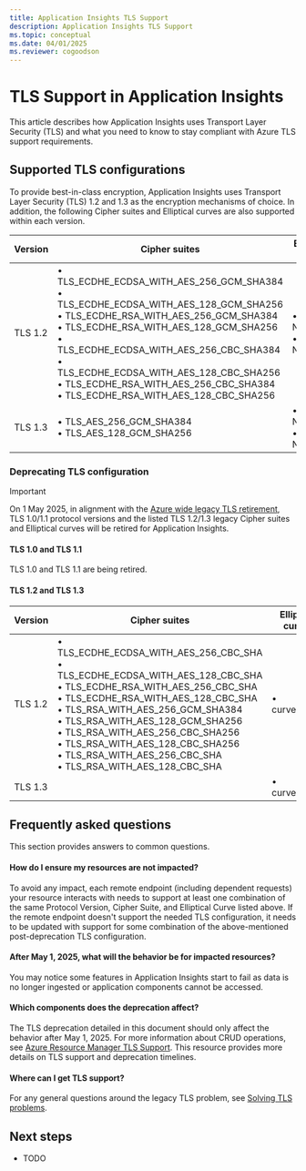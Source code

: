 ```yaml
---
title: Application Insights TLS Support
description: Application Insights TLS Support
ms.topic: conceptual
ms.date: 04/01/2025
ms.reviewer: cogoodson
---
```


# TLS Support in Application Insights

This article describes how Application Insights uses Transport Layer Security (TLS) and what you need to know to stay compliant with Azure TLS support requirements.

## Supported TLS configurations

To provide best-in-class encryption, Application Insights uses Transport Layer Security (TLS) 1.2 and 1.3 as the encryption mechanisms of choice. In addition, the following Cipher suites and Elliptical curves are also supported within each version.

| Version | Cipher suites | Elliptical curves |
|---------|---------|---------|
| TLS 1.2 | • TLS_ECDHE_ECDSA_WITH_AES_256_GCM_SHA384<br>• TLS_ECDHE_ECDSA_WITH_AES_128_GCM_SHA256<br>• TLS_ECDHE_RSA_WITH_AES_256_GCM_SHA384<br>• TLS_ECDHE_RSA_WITH_AES_128_GCM_SHA256<br>• TLS_ECDHE_ECDSA_WITH_AES_256_CBC_SHA384<br>• TLS_ECDHE_ECDSA_WITH_AES_128_CBC_SHA256<br>• TLS_ECDHE_RSA_WITH_AES_256_CBC_SHA384<br>• TLS_ECDHE_RSA_WITH_AES_128_CBC_SHA256 | • NistP384<br>• NistP256 |
| TLS 1.3 | • TLS_AES_256_GCM_SHA384<br>• TLS_AES_128_GCM_SHA256 | • NistP384<br>• NistP256 |

### Deprecating TLS configuration

> [!IMPORTANT]
> On 1 May 2025, in alignment with the [Azure wide legacy TLS retirement](https://azure.microsoft.com/updates/azure-support-tls-will-end-by-31-october-2024-2/), TLS 1.0/1.1 protocol versions and the listed TLS 1.2/1.3 legacy Cipher suites and Elliptical curves will be retired for Application Insights.

#### TLS 1.0 and TLS 1.1

TLS 1.0 and TLS 1.1 are being retired.

#### TLS 1.2 and TLS 1.3

| Version | Cipher suites | Elliptical curves |
|---------|---------|---------|
| TLS 1.2 | • TLS_ECDHE_ECDSA_WITH_AES_256_CBC_SHA<br>• TLS_ECDHE_ECDSA_WITH_AES_128_CBC_SHA<br>• TLS_ECDHE_RSA_WITH_AES_256_CBC_SHA<br>• TLS_ECDHE_RSA_WITH_AES_128_CBC_SHA<br>• TLS_RSA_WITH_AES_256_GCM_SHA384<br>• TLS_RSA_WITH_AES_128_GCM_SHA256<br>• TLS_RSA_WITH_AES_256_CBC_SHA256<br>• TLS_RSA_WITH_AES_128_CBC_SHA256<br>• TLS_RSA_WITH_AES_256_CBC_SHA<br>• TLS_RSA_WITH_AES_128_CBC_SHA | • curve25519 |
| TLS 1.3 | | • curve25519 |


## Frequently asked questions

This section provides answers to common questions.

#### How do I ensure my resources are not impacted?

To avoid any impact, each remote endpoint (including dependent requests) your resource interacts with needs to support at least one combination of the same Protocol Version, Cipher Suite, and Elliptical Curve listed above. If the remote endpoint doesn't support the needed TLS configuration, it needs to be updated with support for some combination of the above-mentioned post-deprecation TLS configuration.

#### After May 1, 2025, what will the behavior be for impacted resources?

You may notice some features in Application Insights start to fail as data is no longer ingested or application components cannot be accessed.

#### Which components does the deprecation affect?

The TLS deprecation detailed in this document should only affect the behavior after May 1, 2025. For more information about CRUD operations, see [Azure Resource Manager TLS Support](/azure/azure-resource-manager/management/tls-support). This resource provides more details on TLS support and deprecation timelines.

#### Where can I get TLS support?

For any general questions around the legacy TLS problem, see [Solving TLS problems](/security/engineering/solving-tls1-problem).

## Next steps

- TODO